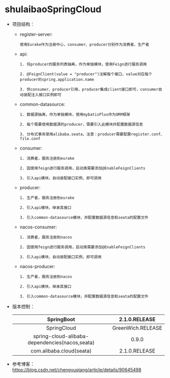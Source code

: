 # shulaibaoSpringCloud

* 项目结构：
    * register-server:
        ```
        使用Eurake作为注册中心，consumer、producer分别作为消费者、生产者
        ```
    * api:
        ```
        1. 将producer的服务列表抽离，作为单独模块，使用Feign进行服务调用
        
        2. @FeignClient(value = "producer")注解每个接口，value对应每个producer的spring.application.name
        
        3. 供consumer、producer引用，producer集成client接口即可，consumer自动装配注入接口实例即可
        ```
    * common-datasource:
        ```
        1. 数据源抽离，作为单独模块，使用mybatisPlus作为ORM框架
        
        2. 每个需要使用数据源的producer，需要引入此模块并配置数据源信息
        
        3. 分布式事务使用alibaba.seata，注意：producer需要配置register.conf、file.conf
        ```
    * consumer:
        ```
        1. 消费者，服务注册到eurake
        
        2. 因使用feign进行服务调用，启动类需要添加@EnableFeignClients
        
        3. 引入api模块，自动装配接口实例，即可调用
        ```
    * producer:
        ```
        1. 生产者，服务注册到eurake
        
        2. 引入api模块，继承其接口
        
        3. 引入common-datasource模块，并配置数据源信息和seata的配置文件
        ```
    * nacos-consumer:
        ```
        1. 消费者，服务注册到nacos
                    
        2. 因使用feign进行服务调用，启动类需要添加@EnableFeignClients
                    
        3. 引入api模块，自动装配接口实例，即可调用
        ```
    * nacos-producer:
        ```
        1. 生产者，服务注册到nacos
        
        2. 引入api模块，继承其接口
        
        3. 引入common-datasource模块，并配置数据源信息和seata的配置文件
        ```
       
* 版本控制：
    
    | SpringBoot | 2.1.0.RELEASE |
    | :----: | :----: |
    | SpringCloud | GreenWich.RELEASE |
    | spring-cloud-alibaba-dependencies(nacos,seata) | 0.9.0 |
    | com.alibaba.cloud(seata) | 2.1.0.RELEASE |
        
* 参考博客：   https://blog.csdn.net/chengyuqiang/article/details/90645498